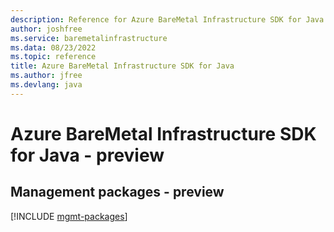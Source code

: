 ```yaml
---
description: Reference for Azure BareMetal Infrastructure SDK for Java
author: joshfree
ms.service: baremetalinfrastructure
ms.data: 08/23/2022
ms.topic: reference
title: Azure BareMetal Infrastructure SDK for Java
ms.author: jfree
ms.devlang: java
---
```

# Azure BareMetal Infrastructure SDK for Java - preview

## Management packages - preview
[!INCLUDE [mgmt-packages](baremetal-infrastructure-mgmt-index.md)]